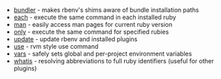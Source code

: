 * [bundler](https://github.com/carsomyr/rbenv-bundler) - makes rbenv's shims aware of bundle installation paths
* [each](https://github.com/chriseppstein/rbenv-each) - execute the same command in each installed ruby
* [man](https://github.com/mlafeldt/rbenv-man) - easily access man pages for current ruby version
* [only](https://github.com/Rodreegez/rbenv-only) - execute the same command for specified rubies
* [update](https://github.com/rkh/rbenv-update) - update rbenv and installed plugins
* [use](https://github.com/rkh/rbenv-use) - rvm style use command
* [vars](https://github.com/sstephenson/rbenv-vars) - safely sets global and per-project environment variables
* [whatis](https://github.com/rkh/rbenv-whatis) - resolving abbreviations to full ruby identifiers (useful for other plugins) 
